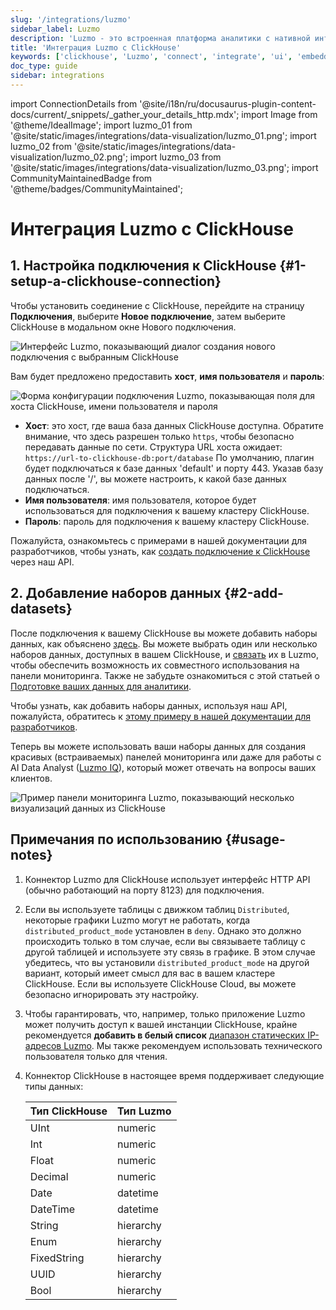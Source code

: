```yaml
---
slug: '/integrations/luzmo'
sidebar_label: Luzmo
description: 'Luzmo - это встроенная платформа аналитики с нативной интеграцией'
title: 'Интеграция Luzmo с ClickHouse'
keywords: ['clickhouse', 'Luzmo', 'connect', 'integrate', 'ui', 'embedded']
doc_type: guide
sidebar: integrations
---
```

import ConnectionDetails from '@site/i18n/ru/docusaurus-plugin-content-docs/current/_snippets/_gather_your_details_http.mdx';
import Image from '@theme/IdealImage';
import luzmo_01 from '@site/static/images/integrations/data-visualization/luzmo_01.png';
import luzmo_02 from '@site/static/images/integrations/data-visualization/luzmo_02.png';
import luzmo_03 from '@site/static/images/integrations/data-visualization/luzmo_03.png';
import CommunityMaintainedBadge from '@theme/badges/CommunityMaintained';


# Интеграция Luzmo с ClickHouse

<CommunityMaintainedBadge/>

## 1. Настройка подключения к ClickHouse {#1-setup-a-clickhouse-connection}

Чтобы установить соединение с ClickHouse, перейдите на страницу **Подключения**, выберите **Новое подключение**, затем выберите ClickHouse в модальном окне Нового подключения.

<Image img={luzmo_01} size="md" alt="Интерфейс Luzmo, показывающий диалог создания нового подключения с выбранным ClickHouse" border />

Вам будет предложено предоставить **хост**, **имя пользователя** и **пароль**:

<Image img={luzmo_02} size="md" alt="Форма конфигурации подключения Luzmo, показывающая поля для хоста ClickHouse, имени пользователя и пароля" border />

*   **Хост**: это хост, где ваша база данных ClickHouse доступна. Обратите внимание, что здесь разрешен только `https`, чтобы безопасно передавать данные по сети. Структура URL хоста ожидает: `https://url-to-clickhouse-db:port/database`
    По умолчанию, плагин будет подключаться к базе данных 'default' и порту 443. Указав базу данных после '/', вы можете настроить, к какой базе данных подключаться.
*   **Имя пользователя**: имя пользователя, которое будет использоваться для подключения к вашему кластеру ClickHouse.
*   **Пароль**: пароль для подключения к вашему кластеру ClickHouse.

Пожалуйста, ознакомьтесь с примерами в нашей документации для разработчиков, чтобы узнать, как [создать подключение к ClickHouse](https://developer.luzmo.com/api/createAccount?exampleSection=AccountCreateClickhouseRequestBody) через наш API.

## 2. Добавление наборов данных {#2-add-datasets}

После подключения к вашему ClickHouse вы можете добавить наборы данных, как объяснено [здесь](https://academy.luzmo.com/article/ldx3iltg). Вы можете выбрать один или несколько наборов данных, доступных в вашем ClickHouse, и [связать](https://academy.luzmo.com/article/gkrx48x5) их в Luzmo, чтобы обеспечить возможность их совместного использования на панели мониторинга. Также не забудьте ознакомиться с этой статьей о [Подготовке ваших данных для аналитики](https://academy.luzmo.com/article/u492qov0).

Чтобы узнать, как добавить наборы данных, используя наш API, пожалуйста, обратитесь к [этому примеру в нашей документации для разработчиков](https://developer.luzmo.com/api/createDataprovider?exampleSection=DataproviderCreateClickhouseRequestBody).

Теперь вы можете использовать ваши наборы данных для создания красивых (встраиваемых) панелей мониторинга или даже для работы с AI Data Analyst ([Luzmo IQ](https://luzmo.com/iq)), который может отвечать на вопросы ваших клиентов.

<Image img={luzmo_03} size="md" alt="Пример панели мониторинга Luzmo, показывающий несколько визуализаций данных из ClickHouse" border />

## Примечания по использованию {#usage-notes}

1. Коннектор Luzmo для ClickHouse использует интерфейс HTTP API (обычно работающий на порту 8123) для подключения.
2. Если вы используете таблицы с движком таблиц `Distributed`, некоторые графики Luzmo могут не работать, когда `distributed_product_mode` установлен в `deny`. Однако это должно происходить только в том случае, если вы связываете таблицу с другой таблицей и используете эту связь в графике. В этом случае убедитесь, что вы установили `distributed_product_mode` на другой вариант, который имеет смысл для вас в вашем кластере ClickHouse. Если вы используете ClickHouse Cloud, вы можете безопасно игнорировать эту настройку.
3. Чтобы гарантировать, что, например, только приложение Luzmo может получить доступ к вашей инстанции ClickHouse, крайне рекомендуется **добавить в белый список** [диапазон статических IP-адресов Luzmo](https://academy.luzmo.com/article/u9on8gbm). Мы также рекомендуем использовать технического пользователя только для чтения.
4. Коннектор ClickHouse в настоящее время поддерживает следующие типы данных:

    | Тип ClickHouse | Тип Luzmo |
    | --- | --- |
    | UInt | numeric |
    | Int | numeric |
    | Float | numeric |
    | Decimal | numeric |
    | Date | datetime |
    | DateTime | datetime |
    | String | hierarchy |
    | Enum | hierarchy |
    | FixedString | hierarchy |
    | UUID | hierarchy |
    | Bool | hierarchy |